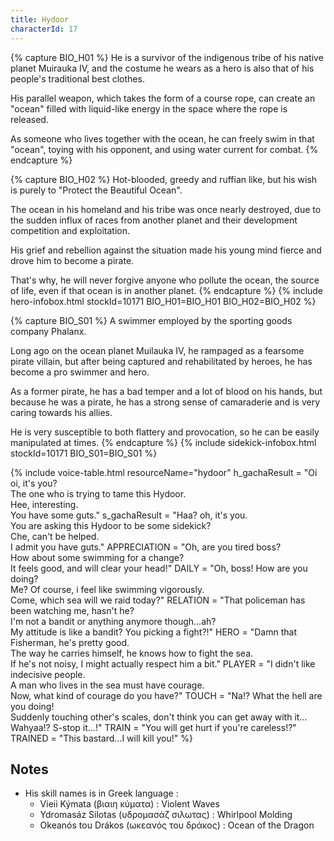 ```yaml
---
title: Hydoor
characterId: 17
---
```


{% capture BIO_H01 %}
He is a survivor of the indigenous tribe of his native planet Muirauka IV, and the costume he wears as a hero is also that of his people's traditional best clothes.

His parallel weapon, which takes the form of a course rope, can create an "ocean" filled with liquid-like energy in the space where the rope is released.

As someone who lives together with the ocean, he can freely swim in that "ocean", toying with his opponent, and using water current for combat.
{% endcapture %}

{% capture BIO_H02 %}
Hot-blooded, greedy and ruffian like, but his wish is purely to "Protect the Beautiful Ocean".

The ocean in his homeland and his tribe was once nearly destroyed, due to the sudden influx of races from another planet and their development competition and exploitation.

His grief and rebellion against the situation made his young mind fierce and drove him to become a pirate.

That's why, he will never forgive anyone who pollute the ocean, the source of life, even if that ocean is in another planet.
{% endcapture %}
{% include hero-infobox.html stockId=10171 BIO_H01=BIO_H01 BIO_H02=BIO_H02 %}

{% capture BIO_S01 %}
A swimmer employed by the sporting goods company Phalanx.

Long ago on the ocean planet Muilauka IV, he rampaged as a fearsome pirate villain, but after being captured and rehabilitated by heroes, he has become a pro swimmer and hero.

As a former pirate, he has a bad temper and a lot of blood on his hands, but because he was a pirate, he has a strong sense of camaraderie and is very caring towards his allies.

He is very susceptible to both flattery and provocation, so he can be easily manipulated at times.
{% endcapture %}
{% include sidekick-infobox.html stockId=10171 BIO_S01=BIO_S01 %}

{% include voice-table.html resourceName="hydoor"
h_gachaResult = "Oi oi, it's you?<br>The one who is trying to tame this Hydoor.<br>Hee, interesting.<br>You have some guts."
s_gachaResult = "Haa? oh, it's you.<br>You are asking this Hydoor to be some sidekick?<br>Che, can't be helped.<br>I admit you have guts."
APPRECIATION = "Oh, are you tired boss?<br>How about some swimming for a change?<br>It feels good, and will clear your head!"
DAILY = "Oh, boss! How are you doing?<br>Me? Of course, i feel like swimming vigorously.<br>Come, which sea will we raid today?"
RELATION = "That policeman has been watching me, hasn't he?<br>I'm not a bandit or anything anymore though…ah?<br>My attitude is like a bandit? You picking a fight?!"
HERO = "Damn that Fisherman, he's pretty good.<br>The way he carries himself, he knows how to fight the sea.<br>If he's not noisy, I might actually respect him a bit."
PLAYER = "I didn't like indecisive people.<br>A man who lives in the sea must have courage.<br>Now, what kind of courage do you have?"
TOUCH = "Na!? What the hell are you doing!<br>Suddenly touching other's scales, don't think you can get away with it…<br>Wahyaa!? S-stop it…!"
TRAIN = "You will get hurt if you're careless!?"
TRAINED = "This bastard…I will kill you!"
%}

## Notes
- His skill names is in Greek language :
  - Vieii Kýmata (βιαιη κύματα) : Violent Waves
  - Ydromasáz Silotas (υδρομασάζ σιλωτας) : Whirlpool Molding
  - Okeanós tou Drákos (ωκεανός του δράκος) : Ocean of the Dragon
